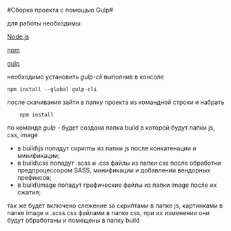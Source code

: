 #Сборка проекта с помощью Gulp#

для работы необходимы:

[Node.js](https://nodejs.org/en/)

[npm](https://www.npmjs.com/)

[gulp](http://gulpjs.com/)

необходимо установить *gulp-cli* выполнив в консоле

	npm install --global gulp-cli



 

после скачивания зайти в папку проекта из командной строки и набрать

		npm install

по команде *gulp* - будет создана папка build в которой будут папки js, css, image

* в build\js попадут скрипты из папки js после конкатенации и минификации;
* в build\css  попадут .scss и .css файлы  из папки css после обработки предпроцессором SASS, минификации и добавлении вендорных префиксов;
* в build\image  попадут графические файлы  из папки image после их сжатия;

так же  будет включено слежение за скриптами в папке js, картинками в папке image и .scss\.css  файлами в папке css, при их изменении они будут обработаны и помещены в папку build
